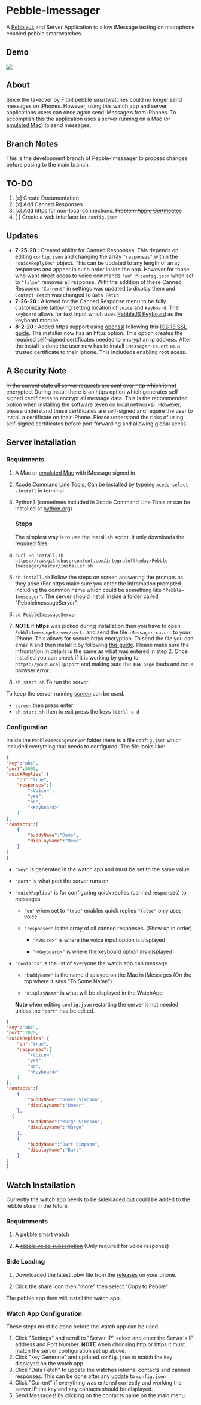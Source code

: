 # Pebble-Imessager

A [PebbleJs](https://github.com/pebble/pebblejs) and Server Application to allow iMessage texting on microphone enabled pebble smartwatches. 

## Demo

![](Demo.gif)

## About

Since the takeover by Fitbit pebble smartwatches could no longer send messages on iPhones. However, using this watch app and server 
applications users can once again send iMessage’s from iPhones. To accomplish this the application uses a server running on a Mac (or 
[emulated Mac](https://github.com/foxlet/macOS-Simple-KVM)) to send messages.

## Branch Notes

This is the development branch of Pebble-Imessager to process changes before pusing to the main branch. 

## TO-DO

1. [x] Create Documentation 
2. [x] Add Canned Responses 
3. [x] Add https for non-local connections. ~~Problem [Apple Certificates](https://support.apple.com/en-us/HT210176)~~
4. [ ] Create a web interface for `config.json`

## Updates

* **7-25-20** : Created ability for Canned Responses. This depends on editing `config.json`  and changing the array `"responses"` within the `"quickReplyies"` object. This can be updated to any length of array responses and appear in such order inside the app. However for those who want direct acess to voice commands `"on"` in `config.json` when set to `"false"` removes all response. With the addition of these Canned Respones `"Current"` in settings was updated to display them and `Contact Fetch` was changed to `Data Fetch`  
* **7-26-20** : Allowed for the Canned Response menu to be fully customizable (allowing setting location of `voice` and `keyboard`. The `keyboard` allows for text input which uses [PebbleJS Keyboard](https://github.com/jor3l/pebblejs-keyboard) as the keyboard module. 
* **8-2-20** : Added https support using [openssl](https://www.openssl.org/) following this [IOS 13 SSL guide](https://jaanus.com/ios-13-certificates/). The installer now has an https option. This option creates the required self-signed certificates needed to encrypt an ip address. After the install is done the user now has to install `iMessager-ca.crt` as a trusted certificate to their iphone. This includeds enabling root acess. 

## A Security Note

~~In the current state all server requests are sent over http which is not encrypted.~~ During install there is an https option which generates self-signed certificates to encrypt all message data. This is the recommended option when installing the software (even on local networks). However, please understand these certificates are self-signed and require the user to install a certificate on their iPhone. Please understand the risks of using self-signed certificates before port forwarding and allowing global acess. 

## Server Installation

### Requirments

1. A Mac or [emulated Mac](https://github.com/foxlet/macOS-Simple-KVM) with iMessage signed in 

2. Xcode Command Line Tools, Can be installed by typeing `xcode-select --install` in terminal 

3. Python3 (sometimes included in Xcode Command Line Tools or can be installed at [python.org](https://www.python.org/))
   
   ### Steps
   
   The simplest way is to use the install.sh script. It only downloads the required files. 

1. `curl -o install.sh https://raw.githubusercontent.com/integraloftheday/Pebble-Imessager/master/installer.sh` 

2. `sh install.sh` Follow the steps on screen answering the prompts as they arise (For https make sure you enter the infromation prompted including the common name which could be something like `"Pebble-Imessager"`. The server should install inside a folder called "PebbleImessageServer" 

3. `cd PebbleImessageServer`

5. **NOTE** if **https** was picked during installation then you have to open `PebbleImessageServer/certs` and send the file `iMessager-ca.crt` to your iPhone. This allows for secure https encryption. To send the file you can email it and then install it by following [this guide](https://help.clouduss.com/ws-knowledge-base/installing-an-ssl-certificate-on-i-os-13). Please make sure the infromation in details is the same as what was entered in step 2. Once installed you can check if it is working by going to `https://yourLocalIp:port` and making sure the `404 page` loads and not a browser error.  

4. `sh start.sh` To run the server 

To keep the server running [screen](http://www.kinnetica.com/2011/05/29/using-screen-on-mac-os-x/) can be used. 
* `screen` then press enter 
* `sh start.sh` then to exit press the keys `[Ctrl] a d` 

### Configuration

Inside the `PebbleImessageServer` folder there is a file `config.json` which included everything that needs to configured. The file looks like: 

```json
{
"key":"abc",
"port":5000,
"quickReplies":{
    "on":"true", 
    "responses":[
        "<Voice>",
        "yes",
        "no",
        "<Keyboard>"    
    ]
},
"contacts":[
    {
        "buddyName":"Demo",
        "displayName":"Demo" 
    }
]
}
```

* `"key"` is generated in the watch app and must be set to the same value.

* `"port"` is what port the server runs on

* `"quickReplies"` is for configuring quick replies (canned responses) to messages 
  
  * `"on"` when set to `"true"` enables quick replies `"false"` only uses voice
  
  * `"responses"` is the array of all canned responses. (Show up in order)
    
    * `"<Voice>"` is where the voice input option is displayed
    
    * `"<Keyboard>"` is where the keyboard option ins displayed

* `"contacts"` is the list of everyone the watch app can message. 
  
  * `"buddyName"` is the name displayed on the Mac in iMessages (On the top where it says "To:Some Name")
  
  * `"displayName"`  is what will be displayed in the WatchApp
  
  **Note** when editing `config.json` restarting the server is not needed
  unless the `"port"` has be edited.

```json
{
"key":"abc",
"port":2020,
"quickReplies":{
    "on":"true", 
    "responses":[
        "<Voice>",
        "yes",
        "no",
        "<Keyboard>"  
    ]
},
"contacts":[
    {
        "buddyName":"Homer Simpson",
        "displayName":"Homer" 
    },
  {
        "buddyName":"Marge Simpson",
        "displayName":"Marge" 
    },
    {
        "buddyName":"Bart Simpson",
        "displayName":"Bart" 
    }
]
}
```

## Watch Installation

Currently the watch app needs to be sideloaded but could be added to the rebble store in the future. 

### Requirements

1. A pebble smart watch

2. ~~A [rebble voice subscription](https://rebble.io)~~ (Only required for voice respones)
   
### Side Loading

1. Downloaded the latest .pbw file from the [releases](https://github.com/integraloftheday/Pebble-Imessager/releases) on your phone. 

2. Click the share icon then "more" then select "Copy to Pebble"

The pebble app then will install the watch app. 

### Watch App Configuration

These steps must be done before the watch app can be used. 

1. Click "Settings" and scroll to "Server IP" select and enter the Server's IP address and Port Number. **NOTE** when choosing http or https it must match the server configuration set up above.
2. Click "key Generate" and updated `config.json` to match the key displayed on the watch app 
3. Click "Data Fetch" to update the watches internal contacts and canned responses. This can be done after any update to `config.json`
4. Click "Current" if everything was entered correctly and working the server IP the key and any contacts should be displayed.
5. Send Messages! by clicking on the contacts name on the main menu. 
